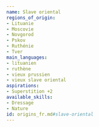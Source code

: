 ```yaml
---
name: Slave oriental
regions_of_origin:
- Lituanie
- Moscovie
- Novgorod
- Pskov
- Ruthénie
- Tver
main_languages:
- lituanien
- ruthène
- vieux prussien
- vieux slave oriental
aspirations:
- Superstition +2
available_skills:
- Dressage
- Nature
id: origins_fr.md#slave-oriental
---
```


